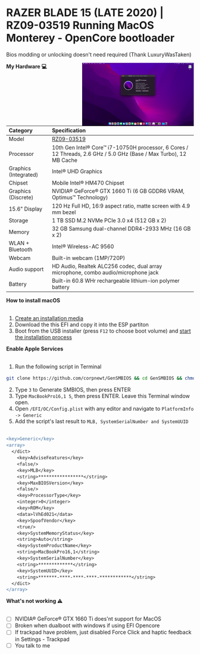 # RAZER BLADE 15 (LATE 2020) | RZ09-03519 Running MacOS Monterey - OpenCore bootloader
Bios modding or unlocking doesn't need required (Thank LuxuryWasTaken)

<img align="right" src="/Images/monterey.png" alt="MacOS" width="300">

<summary><strong>My Hardware 💻</strong></summary>
</br>

| Category                | Specification                                                                                                        |
|:------------------------|:---------------------------------------------------------------------------------------------------------------------|
| Model                   | [RZ09-03519](https://mysupport.razer.com/app/answers/detail/a_id/3919)                                               |
| Processor               | 10th Gen Intel® Core™ i7-10750H processor, 6 Cores / 12 Threads, 2.6 GHz / 5.0 GHz (Base / Max Turbo), 12 MB Cache   |
| Graphics (Integrated)   | Intel® UHD Graphics                                                                                                  |
| Chipset                 | Mobile Intel® HM470 Chipset                                                                                          |
| Graphics (Discrete)     | NVIDIA® GeForce® GTX 1660 Ti (6 GB GDDR6 VRAM, Optimus™ Technology)                                                  |
| 15.6" Display           | 120 Hz Full HD, 16:9 aspect ratio, matte screen with 4.9 mm bezel                                                    |
| Storage                 | 1 TB SSD M.2 NVMe PCIe 3.0 x4 (512 GB x 2)                                                                           |
| Memory                  | 32 GB Samsung dual-channel DDR4-2933 MHz (16 GB x 2)                                                                 |                     
| WLAN + Bluetooth        | Intel® Wireless-AC 9560                                                                                              |
| Webcam                  | Built-in webcam (1MP/720P)                                                                                           |
| Audio support           | HD Audio, Realtek ALC256 codec, dual array microphone, combo audio/microphone jack                                   |
| Battery                 | Built-in 60.8 WHr rechargeable lithium-ion polymer battery                                                           |

<summary><strong>How to install macOS</strong></summary>
</br>

1. [Create an installation media](https://dortania.github.io/OpenCore-Install-Guide/installer-guide/#making-the-installer)
1. Download the this EFI and copy it into the ESP partiton
1. Boot from the USB installer (press `F12` to choose boot volume) and [start the installation process](https://dortania.github.io/OpenCore-Install-Guide/installation/installation-process.html#booting-the-opencore-usb)

<summary><strong>Enable Apple Services</strong></summary>
</br>

1. Run the following script in Terminal

```bash
git clone https://github.com/corpnewt/GenSMBIOS && cd GenSMBIOS && chmod +x GenSMBIOS.command && ./GenSMBIOS.command
```

2. Type `3` to Generate SMBIOS, then press ENTER
3. Type `MacBookPro16,1 5`, then press ENTER. Leave this Terminal window open.
4. Open `/EFI/OC/Config.plist` with any editor and navigate to `PlatformInfo -> Generic`
5. Add the script's last result to `MLB, SystemSerialNumber and SystemUUID`

```diff

<key>Generic</key>
<array>
  </dict>
    <key>AdviseFeatures</key>
    <false/>
    <key>MLB</key>
    <string>*****************</string>
    <key>MaxBIOSVersion</key>
    <false/>
    <key>ProcessorType</key>
    <integer>0</integer>
    <key>ROM</key>
    <data>lVhEd021</data>
    <key>SpoofVendor</key>
    <true/>
    <key>SystemMemoryStatus</key>
    <string>Auto</string>
    <key>SystemProductName</key>
    <string>MacBookPro16,1</string>
    <key>SystemSerialNumber</key>
    <string>*************</string>
    <key>SystemUUID</key>
    <string>*******-****-****-****-************</string>
  </dict>
</array>

```

<summary><strong>What's not working ⚠️</strong></summary>
</br>

- [ ] NVIDIA® GeForce® GTX 1660 Ti does'nt support for MacOS
- [ ] Broken when dualboot with windows if using EFI Opencore
- [ ] If trackpad have problem, just disabled Force Click and haptic feedback in Settings - Trackpad
- [ ] You talk to me
